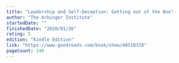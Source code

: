 ```yaml
---
title: "Leadership and Self-Deception: Getting out of the Box"
author: "The Arbinger Institute"
startedDate: ""
finishedDate: "2020/01/26"
rating: 5
edition: "Kindle Edition"
link: "https://www.goodreads.com/book/show/40510378"
pageCount: 240
---
```



